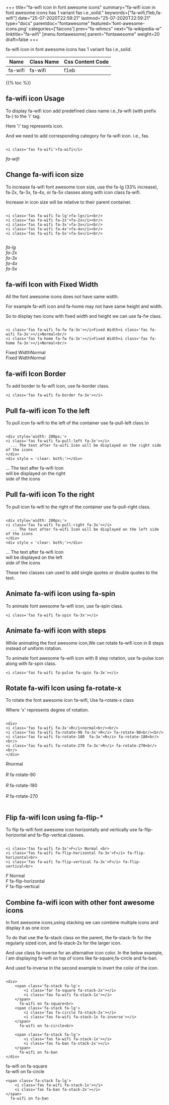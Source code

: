 +++
title="fa-wifi icon in font awesome icons"
summary="fa-wifi icon in font awesome icons has 1 variant fas i.e.,solid."
keywords=["fa-wifi,f1eb,fa-wifi"]
date="25-07-2020T22:59:21"
lastmod="25-07-2020T22:59:21"
type="docs"
parentdoc="fontawesome"
featured='font-awesome-icons.png'
categories=['faicons']
prev="fa-whmcs"
next="fa-wikipedia-w"
linktitle="fa-wifi"
[menu.fontawesome]
parent="fontawesome"
weight=20
draft=false
+++


fa-wifi icon in font awesome icons has 1 variant fas i.e.,solid.

<div class='table-responsive'><table class='table'><thead><tr><th>Name</th><th>Class Name</th><th>Css Content Code</th></tr></thead><tbody><tr><td>fa-wifi</td><td>fa-wifi</td><td>f1eb</td></tr></tbody></table></div>


{{% toc %}}


## fa-wifi icon Usage

To display fa-wifi icon add predefined class name i.e.,fa-wifi (with prefix fa-) to the 'i' tag.

Here 'i' tag represents icon.

And we need to add corresponding category for fa-wifi icon. i.e., fas.


```

<i class='fas fa-wifi'>fa-wifi</i>
```

<i class='fas fa-wifi'>fa-wifi</i>




## Change fa-wifi icon size
To increase fa-wifi font awesome icon size, use the fa-lg (33% increase), fa-2x, fa-3x, fa-4x, or fa-5x classes along with icon class fa-wifi.

Increase in icon size will be relative to their parent container. 

```

<i class='fas fa-wifi fa-lg'>fa-lg</i><br/>
<i class='fas fa-wifi fa-2x'>fa-2x</i><br/>
<i class='fas fa-wifi fa-3x'>fa-3x</i><br/>
<i class='fas fa-wifi fa-4x'>fa-4x</i><br/>
<i class='fas fa-wifi fa-5x'>fa-5x</i><br/>
            
```

<i class='fas fa-wifi fa-lg'>fa-lg</i><br/>
<i class='fas fa-wifi fa-2x'>fa-2x</i><br/>
<i class='fas fa-wifi fa-3x'>fa-3x</i><br/>
<i class='fas fa-wifi fa-4x'>fa-4x</i><br/>
<i class='fas fa-wifi fa-5x'>fa-5x</i><br/>
            



## fa-wifi Icon with Fixed Width 

All the font awesome icons does not have same width.

For example fa-wifi icon and fa-home may not have same height and width.

So to display two icons with fixed width and height we can use fa-fw class.


```

<i class='fas fa-wifi fa-fw fa-3x'></i>Fixed Width<i class='fas fa-wifi fa-3x'></i>Normal<br/>
<i class='fas fa-home fa-fw fa-3x'></i>Fixed Width<i class='fas fa-home fa-3x'></i>Normal<br/>
```

<i class='fas fa-wifi fa-fw fa-3x'></i>Fixed Width<i class='fas fa-wifi fa-3x'></i>Normal<br/>
<i class='fas fa-home fa-fw fa-3x'></i>Fixed Width<i class='fas fa-home fa-3x'></i>Normal<br/>



## fa-wifi Icon Border 

To add border to fa-wifi icon, use fa-border class.


```
<i class='fas fa-wifi fa-border fa-3x'></i>

```
<i class='fas fa-wifi fa-border fa-3x'></i>





## Pull fa-wifi icon To the left

To pull icon fa-wifi to the left of the container use fa-pull-left class.\n

```

<div style='width: 200px;'>
<i class='fas fa-wifi fa-pull-left fa-3x'></i>
  ... The text after fa-wifi Icon will be displayed on the right side of the icons
</div>
<div style = 'clear: both;'></div>
```

<div style='width: 200px;'>
<i class='fas fa-wifi fa-pull-left fa-3x'></i>
  ... The text after fa-wifi Icon will be displayed on the right side of the icons
</div>
<div style = 'clear: both;'></div>




## Pull fa-wifi icon To the right
To pull icon fa-wifi to the right of the container use fa-pull-right class.

```

<div style='width: 200px;'>
<i class='fas fa-wifi fa-pull-right fa-3x'></i>
  ... The text after fa-wifi Icon will be displayed on the left side of the icons
</div>
<div style = 'clear: both;'></div>
```

<div style='width: 200px;'>
<i class='fas fa-wifi fa-pull-right fa-3x'></i>
  ... The text after fa-wifi Icon will be displayed on the left side of the icons
</div>
<div style = 'clear: both;'></div>

These two classes can used to add single quotes or double quotes to the text.


## Animate fa-wifi icon using fa-spin
To animate font awesome fa-wifi icon, use fa-spin class.

```
<i class='fas fa-wifi fa-spin fa-3x'></i>
```
<i class='fas fa-wifi fa-spin fa-3x'></i>




## Animate fa-wifi icon with steps
While animating the font awesome icon,We can rotate fa-wifi icon in 8 steps instead of uniform rotation.

To animate font awesome fa-wifi icon with 8 step rotation, use fa-pulse icon along with fa-spin class.


```
<i class='fas fa-wifi fa-pulse fa-spin fa-3x'></i>

```
<i class='fas fa-wifi fa-pulse fa-spin fa-3x'></i>





## Rotate fa-wifi Icon using fa-rotate-x
To rotate the font awesome icon fa-wifi, Use fa-rotate-x class

Where 'x' represents degree of rotation.


```

<div>
<i class='fas fa-wifi fa-3x'>R</i>normal<br/><br/>
<i class='fas fa-wifi fa-rotate-90 fa-3x'>R</i> fa-rotate-90<br/><br/> 
<i class='fas fa-wifi fa-rotate-180  fa-3x'>R</i> fa-rotate-180<br/><br/> 
<i class='fas fa-wifi fa-rotate-270 fa-3x'>R</i> fa-rotate-270<br/><br/>
</div>
```

<div>
<i class='fas fa-wifi fa-3x'>R</i>normal<br/><br/>
<i class='fas fa-wifi fa-rotate-90 fa-3x'>R</i> fa-rotate-90<br/><br/> 
<i class='fas fa-wifi fa-rotate-180  fa-3x'>R</i> fa-rotate-180<br/><br/> 
<i class='fas fa-wifi fa-rotate-270 fa-3x'>R</i> fa-rotate-270<br/><br/>
</div>




## Flip fa-wifi Icon using fa-flip-*
To flip fa-wifi font awesome icon horizontally and vertically use fa-flip-horizontal and fa-flip-vertical classes. 

```

<i class='fas fa-wifi fa-3x'>F</i> Normal <br>
<i class='fas fa-wifi fa-flip-horizontal fa-3x'>F</i> fa-flip-horizontal<br>
<i class='fas fa-wifi fa-flip-vertical fa-3x'>F</i> fa-flip-vertical<br>
```

<i class='fas fa-wifi fa-3x'>F</i> Normal <br>
<i class='fas fa-wifi fa-flip-horizontal fa-3x'>F</i> fa-flip-horizontal<br>
<i class='fas fa-wifi fa-flip-vertical fa-3x'>F</i> fa-flip-vertical<br>




## Combine fa-wifi icon with other font awesome icons
In font awesome icons,using stacking we can combine multiple icons and display it as one icon 

To do that use the fa-stack class on the parent, the fa-stack-1x for the regularly sized icon, and fa-stack-2x for the larger icon.

And use class fa-inverse for an alternative icon color. 
In the below example, I am displaying fa-wifi on top of icons like fa-square,fa-circle and fa-ban.

And used fa-inverse in the second example to invert the color of the icon.

```

<div>
    <span class='fa-stack fa-lg'>
        <i class='far fa-square fa-stack-2x'></i>
        <i class='fas fa-wifi fa-stack-1x'></i>
    </span>
      fa-wifi on fa-square<br>
    <span class='fa-stack fa-lg'>
        <i class='fas fa-circle fa-stack-2x'></i>
        <i class='fas fa-wifi fa-stack-1x fa-inverse'></i>
    </span>
      fa-wifi on fa-circle<br>

    <span class='fa-stack fa-lg'>
        <i class='fas fa-wifi fa-stack-1x'></i>
        <i class='fas fa-ban fa-stack-2x'></i>
    </span>
      fa-wifi on fa-ban
</div>
```

<div>
    <span class='fa-stack fa-lg'>
        <i class='far fa-square fa-stack-2x'></i>
        <i class='fas fa-wifi fa-stack-1x'></i>
    </span>
      fa-wifi on fa-square<br>
    <span class='fa-stack fa-lg'>
        <i class='fas fa-circle fa-stack-2x'></i>
        <i class='fas fa-wifi fa-stack-1x fa-inverse'></i>
    </span>
      fa-wifi on fa-circle<br>

    <span class='fa-stack fa-lg'>
        <i class='fas fa-wifi fa-stack-1x'></i>
        <i class='fas fa-ban fa-stack-2x'></i>
    </span>
      fa-wifi on fa-ban
</div>






